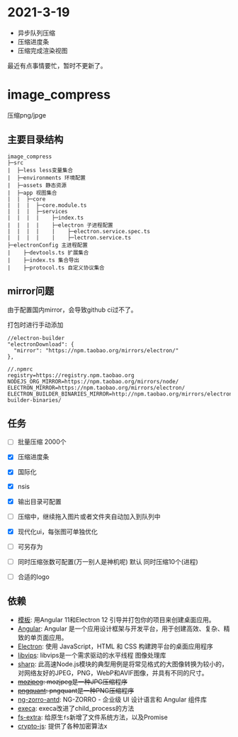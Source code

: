 # 2021-3-19
 * 异步队列压缩
 * 压缩进度条
 * 压缩完成渲染视图

最近有点事情要忙，暂时不更新了。

# image_compress

压缩png/jpge


## 主要目录结构

```
image_compress
├─src
|  ├─less less变量集合
|  ├─environments 环境配置
|  ├─assets 静态资源
|  ├─app 视图集合
|  |  ├─core 
|  |  |  ├─core.module.ts
|  |  |  ├─services
|  |  |  |    ├─index.ts
|  |  |  |    ├─electron 子进程配置
|  |  |  |    |    ├─electron.service.spec.ts
|  |  |  |    |    ├─lectron.service.ts
├─electronConfig 主进程配置
|    ├─devtools.ts 扩展集合
|    ├─index.ts 集合导出
|    ├─protocol.ts 自定义协议集合

```

## mirror问题

由于配置国内mirror，会导致github ci过不了。

打包时进行手动添加
```
//electron-builder
"electronDownload": {
  "mirror": "https://npm.taobao.org/mirrors/electron/"
}, 

//.npmrc
registry=https://registry.npm.taobao.org
NODEJS_ORG_MIRROR=https://npm.taobao.org/mirrors/node/
ELECTRON_MIRROR=https://npm.taobao.org/mirrors/electron/
ELECTRON_BUILDER_BINARIES_MIRROR=http://npm.taobao.org/mirrors/electron-builder-binaries/
```



## 任务
- [ ] 批量压缩 2000个
- [x] 压缩进度条
- [x] 国际化
- [x] nsis
- [x] 输出目录可配置
- [ ] 压缩中，继续拖入图片或者文件夹自动加入到队列中
- [x] 现代化ui，每张图可单独优化
- [ ] 可另存为
- [ ] 同时压缩张数可配置(万一别人是神机呢)  默认 同时压缩10个(进程)
- [ ] 合适的logo


## 依赖

- [模板](https://github.com/maximegris/angular-electron): 用Angular 11和Electron 12 引导并打包你的项目来创建桌面应用。
- [Angular](https://angular.cn/): Angular 是一个应用设计框架与开发平台，用于创建高效、复杂、精致的单页面应用。
- [Electron](https://www.electronjs.org/): 使用 JavaScript，HTML 和 CSS 构建跨平台的桌面应用程序
- [libvips](https://github.com/libvips/libvips): libvips是一个需求驱动的水平线程 图像处理库
- [sharp](https://github.com/lovell/sharp): 此高速Node.js模块的典型用例是将常见格式的大图像转换为较小的，对网络友好的JPEG，PNG，WebP和AVIF图像，并具有不同的尺寸。
- ~~[mozjpeg](https://github.com/mozilla/mozjpeg): mozjpeg是一种JPG压缩程序~~
- ~~[pngquant](https://github.com/kornelski/pngquant): pngquant是一种PNG压缩程序~~
- [ng-zorro-antd](https://ng.ant.design/docs/introduce/zh): NG-ZORRO - 企业级 UI 设计语言和 Angular 组件库
- [execa](https://github.com/sindresorhus/execa): execa改进了child_process的方法
- [fs-extra](https://github.com/jprichardson/node-fs-extra): 给原生`fs`新增了文件系统方法，以及Promise
- [crypto-js](https://github.com/brix/crypto-js): 提供了各种加密算法x
